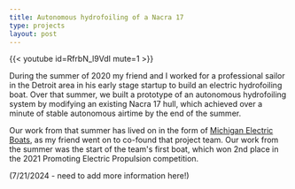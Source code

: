 ```yaml
---
title: Autonomous hydrofoiling of a Nacra 17
type: projects
layout: post
---
```


{{< youtube id=RfrbN_l9VdI mute=1 >}}

During the summer of 2020 my friend and I worked for a professional sailor in the Detroit area in his early stage startup to build an electric hydrofoiling boat.
Over that summer, we built a prototype of an autonomous hydrofoiling system by modifying an existing Nacra 17 hull, which achieved over a minute of stable autonomous airtime by the end of the summer.

Our work from that summer has lived on in the form of [Michigan Electric Boats](https://umeb.engin.umich.edu/OurBoats/), as my friend went on to co-found that project team.
Our work from the summer was the start of the team's first boat, which won 2nd place in the 2021 Promoting Electric Propulsion competition.

(7/21/2024 - need to add more information here!)